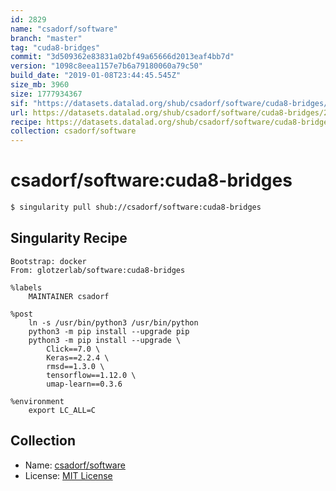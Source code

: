 ```yaml
---
id: 2829
name: "csadorf/software"
branch: "master"
tag: "cuda8-bridges"
commit: "3d509362e83831a02bf49a65666d2013eaf4bb7d"
version: "1098c8eea1157e7b6a79180060a79c50"
build_date: "2019-01-08T23:44:45.545Z"
size_mb: 3960
size: 1777934367
sif: "https://datasets.datalad.org/shub/csadorf/software/cuda8-bridges/2019-01-08-3d509362-1098c8ee/1098c8eea1157e7b6a79180060a79c50.simg"
url: https://datasets.datalad.org/shub/csadorf/software/cuda8-bridges/2019-01-08-3d509362-1098c8ee/
recipe: https://datasets.datalad.org/shub/csadorf/software/cuda8-bridges/2019-01-08-3d509362-1098c8ee/Singularity
collection: csadorf/software
---
```


# csadorf/software:cuda8-bridges

```bash
$ singularity pull shub://csadorf/software:cuda8-bridges
```

## Singularity Recipe

```singularity
Bootstrap: docker
From: glotzerlab/software:cuda8-bridges

%labels
	MAINTAINER csadorf

%post
	ln -s /usr/bin/python3 /usr/bin/python
	python3 -m pip install --upgrade pip
	python3 -m pip install --upgrade \
		Click==7.0 \
		Keras==2.2.4 \
		rmsd==1.3.0 \
		tensorflow==1.12.0 \
		umap-learn==0.3.6

%environment
	export LC_ALL=C
```

## Collection

 - Name: [csadorf/software](https://github.com/csadorf/software)
 - License: [MIT License](https://api.github.com/licenses/mit)

